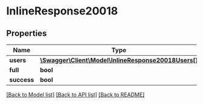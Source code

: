 # InlineResponse20018

## Properties
Name | Type | Description | Notes
------------ | ------------- | ------------- | -------------
**users** | [**\Swagger\Client\Model\InlineResponse20018Users[]**](InlineResponse20018Users.md) |  | [optional] 
**full** | **bool** |  | [optional] 
**success** | **bool** |  | [optional] 

[[Back to Model list]](../../README.md#documentation-for-models) [[Back to API list]](../../README.md#documentation-for-api-endpoints) [[Back to README]](../../README.md)

